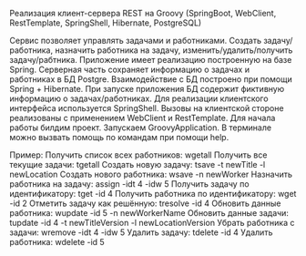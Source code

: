 Реализация клиент-сервера REST на Groovy (SpringBoot, WebClient, RestTemplate, SpringShell, Hibernate, PostgreSQL)

Сервис позволяет управлять задачами и работниками. Создать задачу/работника, назначить работника на задачу, изменить/удалить/получить задачу/рабтника.
Приложение имеет реализацию построенную на базе Spring. 
Серверная часть сохраняет информацию о задачах и работниках в БД Postgre. Взаимодействие с БД построено при помощи Spring + Hibernate. При запуске приложения БД содержит фиктивную информацию о задачах/работниках.
Для реализации клиентского интерфейса используется SpringShell. Вызовы на клиентской стороне реализованы с применением WebClient и RestTemplate.
Для начала работы билдим проект. Запускаем GroovyApplication. В терминале можно вызвать помощь по командам при помощи help.

Пример:
Получить список всех работников: wgetall
Получить все текущие задачи: tgetall
Создать новую задачу: tsave -t newTitle -l newLocation
Создать нового работника: wsave -n newWorker
Назначить работника на задачу: assign -idt 4 -idw 5
Получить задачу по идентификатору: tget -id 4
Получить работника по идентификатору: wget -id 2
Отметить задачу как решённую: tresolve -id 4
Обновить данные работника: wupdate -id 5 -n newWorkerName
Обновить данные задачи: tupdate -id 4 -t newTitleVersion -l newLocationVersion
Убрать работника с задачи: wremove -idt 4 -idw 5
Удалить задачу: tdelete -id 4
Удалить работника: wdelete -id 5